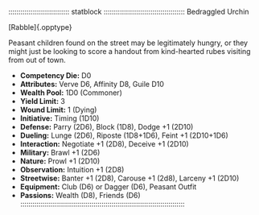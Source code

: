 
:::::::::::::::::::::::::::::: statblock ::::::::::::::::::::::::::::::::::::::::
Bedraggled Urchin

[Rabble]{.opptype}

Peasant children found on the street may be legitimately
hungry, or they might just be looking to score a handout from
kind-hearted rubes visiting from out of town.

- **Competency Die:** D0
- **Attributes:** Verve D6, Affinity D8, Guile D10
- **Wealth Pool:** 1D0 (Commoner)
- **Yield Limit:** 3
- **Wound Limit:** 1 (Dying)
- **Initiative:** Timing (1D10)
- **Defense:** Parry (2D6), Block (1D8), Dodge +1 (2D10)
- **Dueling:** Lunge (2D6), Riposte (1D8+1D6), Feint +1 (2D10+1D6)
- **Interaction:** Negotiate +1 (2D8), Deceive +1 (2D10)
- **Military:** Brawl +1 (2D6)
- **Nature:** Prowl +1 (2D10) 
- **Observation:** Intuition +1 (2D8)
- **Streetwise:** Banter +1 (2D8), Carouse +1 (2d8), Larceny +1 (2D10)
- **Equipment:** Club (D6) or Dagger (D6), Peasant Outfit
- **Passions:** Wealth (D8), Friends (D6)
:::::::::::::::::::::::::::::::::::::::::::::::::::::::::::::::::::::::::::::::::
